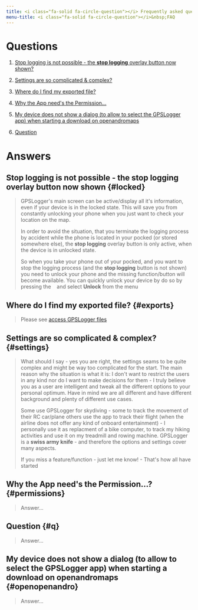 ```yaml
---
title: <i class="fa-solid fa-circle-question"></i> Frequently asked questions
menu-title: <i class="fa-solid fa-circle-question"></i>&nbsp;FAQ
---
```

# Questions
1. [Stop logging is not possible - the <i class="fa-solid fa-circle-stop"></i> **stop logging** overlay button now shown?](#locked) 

2. [Settings are so complicated & complex?](#settings)

3. [Where do I find my exported file?](#exports)

4. [Why the App need's the Permission...](#permissions)

5. [My device does not show a dialog (to allow to select the GPSLogger app) when starting a download on openandromaps](#openopenandro)
 
6. [Question](#q)

# Answers
## Stop logging is not possible - the <i class="fa-solid fa-circle-stop"></i> **stop logging** overlay button now shown {#locked}
> GPSLogger's main screen can be active/display all it's information, even if your device is in the 
> <i class="fa-solid fa-lock"></i> locked state. This will save you from constantly unlocking your phone when you just
> want to check your location on the map.
> 
> In order to avoid the situation, that you terminate the logging process by accident while the phone is located in your
> pocked (or stored somewhere else), the <i class="fa-solid fa-circle-stop"></i> **stop logging** overlay button is only
> active, when the device is in <i class="fa-solid fa-lock-open"></i> unlocked state.
> 
> So when you take your phone out of your pocked, and you want to stop the logging process (and the
> <i class="fa-solid fa-circle-stop"></i> **stop logging** button is not shown) you need to
> <i class="fa-solid fa-lock-open"></i> unlock your phone and the missing function/button will become available.
> You can quickly unlock your device by do so by pressing the &nbsp;<i class="fa-solid fa-ellipsis-vertical"></i>&nbsp; and
> select **Unlock** from the menu

## Where do I find my exported file? {#exports}
> Please see [access GPSLogger files](../5000-export/#access-exported-files-in-the-share-folder)

## Settings are so complicated & complex? {#settings}
> What should I say - yes you are right, the settings seams to be quite complex and might be way too complicated for the
> start. The main reason why the situation is what it is: I don't want to restrict the users in any kind nor do I want
> to make decisions for them - I truly believe you as a user are intelligent and tweak all the different options to your
> personal optimum. Have in mind we are all different and have different background and plenty of different use cases.
> 
> Some use GPSLogger for skydiving - some to track the movement of their RC car/plane others use the app to track their
> flight (when the airline does not offer any kind of onboard entertainment) - I personally use it as replacment of a 
> bike computer, to track my hiking activities and use it on my treadmill and rowing machine. GPSLogger is a **swiss
> army knife** - and therefore the options and settings cover many aspects.
> 
> If you miss a feature/function - just let me know! - That's how all have started <i class="fa-solid fa-face-smile-wink"></i>

## Why the App need's the Permission...? {#permissions}
> Answer...

## Question {#q}
> Answer...
 
## My device does not show a dialog (to allow to select the GPSLogger app) when starting a download on openandromaps {#openopenandro} 
> Answer...